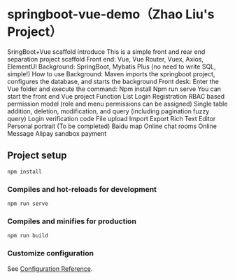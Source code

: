 # springboot-vue-demo（Zhao Liu's Project）
SringBoot+Vue scaffold
introduce
This is a simple front and rear end separation project scaffold
Front end: Vue, Vue Router, Vuex, Axios, ElementUI
Background: SpringBoot, Mybatis Plus (no need to write SQL, simple!)
How to use
Background: Maven imports the springboot project, configures the database, and starts the background
Front desk: Enter the Vue folder and execute the command:
Npm install
Npm run serve
You can start the front end Vue project
Function List
Login Registration
RBAC based permission model (role and menu permissions can be assigned)
Single table addition, deletion, modification, and query (including pagination fuzzy query)
Login verification code
File upload
Import Export
Rich Text Editor 
Personal portrait
(To be completed)
Baidu map 
Online chat rooms
Online Message 
Alipay sandbox payment
## Project setup
```
npm install
```

### Compiles and hot-reloads for development
```
npm run serve
```

### Compiles and minifies for production
```
npm run build
```

### Customize configuration
See [Configuration Reference](https://cli.vuejs.org/config/).
